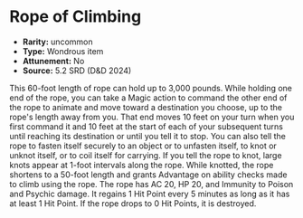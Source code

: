 
# Rope of Climbing

* **Rarity:** uncommon
* **Type:** Wondrous item
* **Attunement:** No
* **Source:** 5.2 SRD (D&D 2024)


This 60-foot length of rope can hold up to 3,000 pounds. While holding one end of the rope, you can take a Magic action to command the other end of the rope to animate and move toward a destination you choose, up to the rope's length away from you. That end moves 10 feet on your turn when you first command it and 10 feet at the start of each of your subsequent turns until reaching its destination or until you tell it to stop. You can also tell the rope to fasten itself securely to an object or to unfasten itself, to knot or unknot itself, or to coil itself for carrying. If you tell the rope to knot, large knots appear at 1-foot intervals along the rope. While knotted, the rope shortens to a 50-foot length and grants Advantage on ability checks made to climb using the rope. The rope has AC 20, HP 20, and Immunity to Poison and Psychic damage. It regains 1 Hit Point every 5 minutes as long as it has at least 1 Hit Point. If the rope drops to 0 Hit Points, it is destroyed.
